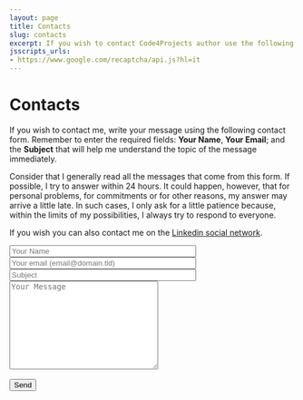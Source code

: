 ```yaml
---
layout: page
title: Contacts
slug: contacts
excerpt: If you wish to contact Code4Projects author use the following page and fill the contact form included your message for him.
jsscripts_urls:
- https://www.google.com/recaptcha/api.js?hl=it
---
```

# Contacts

If you wish to contact me, write your message using the following contact form. Remember to enter the required fields: **Your Name**, **Your Email**; and the **Subject** that will help me understand the topic of the message immediately.

Consider that I generally read all the messages that come from this form. If possible, I try to answer within 24 hours. It could happen, however, that for personal problems, for commitments or for other reasons, my answer may arrive a little late. In such cases, I only ask for a little patience because, within the limits of my possibilities, I always try to respond to everyone.

If you wish you can also contact me on the [Linkedin social network](https://www.linkedin.com/in/salvatore-d-angelo-0321851/).

<form class="contact-form" action="https://formspree.io/f/mvongqkp" method="POST">
  <div class="contact-form-item">
  <input type="text" name="name" size="38" placeholder="Your Name" required=""/>
  </div>
  <div class="contact-form-item">
  <input type="email" name="email" size="38" placeholder="Your email (email@domain.tld)" required="">
  </div>
  <div class="contact-form-item">
  <input type="text" name="subject" size="38" placeholder="Subject" required="">
  </div>
  <div class="contact-form-item">
  <textarea name="message" rows="10" cols="30" placeholder="Your Message"></textarea>
  </div>
  <input type="hidden" name="_next" value="{{ site.url }}{{ site.baseurl }}/contacts/">
  <input type="hidden" name="_subject" value="Code4Projects Contact Form Submission">
    <!-- your other form fields go here -->
  <div class="g-recaptcha" data-callback='onSubmit' data-sitekey="6LcTvIAUAAAAAMt-fH4wPnR7T3Sqtn9Ih8tXHNQz"></div>
  <br/>
  <div class="contact-form-item">
  <button type="submit">Send</button>
  </div>
  <br/>
</form>